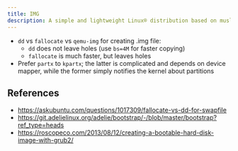 ```yaml
---
title: IMG
description: A simple and lightweight Linux® distribution based on musl libc and toybox
---
```


- `dd` vs `fallocate` vs `qemu-img` for creating .img file:
  - `dd` does not leave holes (use `bs=4M` for faster copying)
  - `fallocate` is much faster, but leaves holes
- Prefer `partx` to `kpartx`; the latter is complicated and depends on device mapper, while the former simply notifies the kernel about partitions

## References
- https://askubuntu.com/questions/1017309/fallocate-vs-dd-for-swapfile
- https://git.adelielinux.org/adelie/bootstrap/-/blob/master/bootstrap?ref_type=heads
- https://roscopeco.com/2013/08/12/creating-a-bootable-hard-disk-image-with-grub2/
